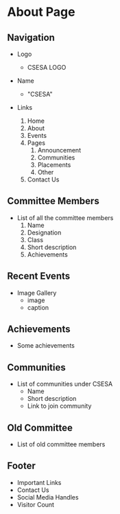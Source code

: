 # About Page

## Navigation

- Logo
  - CSESA LOGO
- Name

  - "CSESA"

- Links
  1.  Home
  1.  About
  1.  Events
  1.  Pages
      1. Announcement
      1. Communities
      1. Placements
      1. Other
  1.  Contact Us

## Committee Members

- List of all the committee members
  1. Name
  1. Designation
  1. Class
  1. Short description
  1. Achievements

## Recent Events

- Image Gallery
  - image
  - caption

## Achievements

- Some achievements

## Communities

- List of communities under CSESA
  - Name
  - Short description
  - Link to join community

<!-- * Doubtful to include this * -->

## Old Committee

- List of old committee members

## Footer

- Important Links
- Contact Us
- Social Media Handles
- Visitor Count

